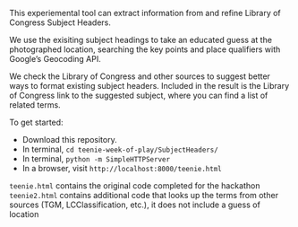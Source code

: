 This experiemental tool can extract information from and refine Library of Congress Subject Headers. 

We use the exisiting subject headings to take an educated guess at the photographed location, searching the key points and place qualifiers with Google’s Geocoding API. 

We check the Library of Congress and other sources to suggest better ways to format existing subject headers. Included in the result is the Library of Congress link to the suggested subject, where you can find a list of related terms. 

To get started:
- Download this repository.
- In terminal, `cd teenie-week-of-play/SubjectHeaders/`
- In terminal, `python -m SimpleHTTPServer`
- In a browser, visit `http://localhost:8000/teenie.html`


`teenie.html` contains the original code completed for the hackathon
`teenie2.html` contains additional code that looks up the terms from other sources (TGM, LCClassification, etc.), it does not include a guess of location
